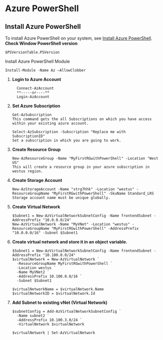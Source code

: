 # Azure PowerShell

## Install Azure PowerShell
To install Azure PowerShell on your system, see [Install Azure PowerShell](https://docs.microsoft.com/en-us/powershell/azure/install-az-ps).
**Check Window PowerShell version**

    $PSVersionTable.PSVersion
    
Install Azure PowerShell Module

    Install-Module -Name Az –AllowClobber

1. **Login to Azure Account**
  
         Connect-AzAccount
         **-----or----**
         Login-AzAccount
1. **Set Azure Subscription**

       Get-AzSubscription   
       This command gets the all Subscriptions on which you have access within your existing azure account.

       Select-AzSubscription -Subscription "Replace me with SubscriptionID"
       Set a subscription in which you are going to work.
1. **Create Resource Group**

       New-AzResourceGroup -Name "MyFirstRGwithPowerShell" -Location "West US"  
       This will create a resource group in your azure subscription in westus region.
    
1. **Create Storage Account**

       New-AzStorageAccount -Name "strg7hhk" -Location "westus" -ResourceGroupName "MyFirstRGwithPowerShell" -SkuName Standard_LRS 
       Storage account name must be unique globally.

1. **Create Virtual Network**

       $Subnet1 = New-AzVirtualNetworkSubnetConfig -Name frontendSubnet -AddressPrefix "10.0.0.0/24"
       New-AzVirtualNetwork -Name "MyVNet" -Location "westus" -ResourceGroupName "MyFirstRGwithPowerShell" -AddressPrefix "10.0.0.0/16" -Subnet $Subnet1

1. **Create virtual network and store it in an object variable.**

       $Subnet1 = New-AzVirtualNetworkSubnetConfig -Name frontendSubnet -AddressPrefix "10.100.0.0/24"
       $virtualNetwork = New-AzVirtualNetwork `
         -ResourceGroupName MyFirstRGwithPowerShell `
         -Location westus `
         -Name MyVNet2 `
         -AddressPrefix 10.100.0.0/16 `
         -Subnet $Subnet1

       $virtualNetworkName = $virtualNetwork.Name
       $virtualNetworkID = $virtualNetwork.Id

1. **Add Subnet to existing vNet (Virtual Network)**

       $subnetConfig = Add-AzVirtualNetworkSubnetConfig `
         -Name subnet2 `
         -AddressPrefix 10.100.3.0/24 `
         -VirtualNetwork $virtualNetwork

       $virtualNetwork | Set-AzVirtualNetwork
